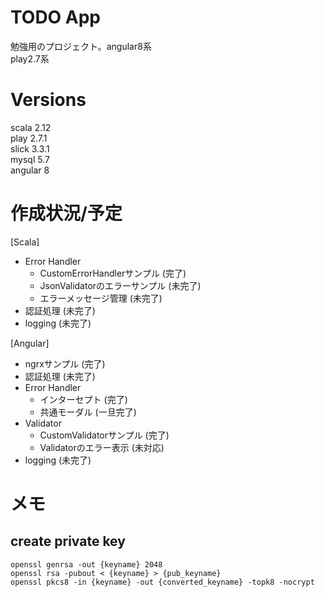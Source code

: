 # TODO App

勉強用のプロジェクト。angular8系  
play2.7系  

# Versions
scala 2.12  
play 2.7.1  
slick 3.3.1  
mysql 5.7  
angular 8

# 作成状況/予定
[Scala]  
- Error Handler
    - CustomErrorHandlerサンプル (完了)
    - JsonValidatorのエラーサンプル (未完了)
    - エラーメッセージ管理 (未完了)
- 認証処理 (未完了)
- logging (未完了)
  
[Angular]  
- ngrxサンプル (完了)
- 認証処理 (未完了)
- Error Handler
    - インターセプト (完了)
    - 共通モーダル (一旦完了)
- Validator
    - CustomValidatorサンプル (完了)
    - Validatorのエラー表示 (未対応)
- logging (未完了)

# メモ

## create private key

```
openssl genrsa -out {keyname} 2048
openssl rsa -pubout < {keyname} > {pub_keyname}
openssl pkcs8 -in {keyname} -out {converted_keyname} -topk8 -nocrypt 
```
